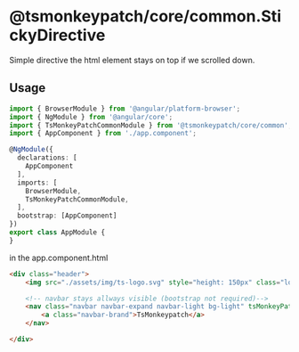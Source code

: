 # @tsmonkeypatch/core/common.StickyDirective 
Simple directive the html element stays on top if we scrolled down.

## Usage

```ts
import { BrowserModule } from '@angular/platform-browser';
import { NgModule } from '@angular/core';
import { TsMonkeyPatchCommonModule } from '@tsmonkeypatch/core/common';
import { AppComponent } from './app.component';

@NgModule({
  declarations: [
    AppComponent
  ],
  imports: [
    BrowserModule,
    TsMonkeyPatchCommonModule,
  ],
  bootstrap: [AppComponent]
})
export class AppModule {
}
```

in the app.component.html

```html
<div class="header">
    <img src="./assets/img/ts-logo.svg" style="height: 150px" class="logo">

    <!-- navbar stays allways visible (bootstrap not required)-->
    <nav class="navbar navbar-expand navbar-light bg-light" tsMonkeyPatchSticky> 
        <a class="navbar-brand">TsMonkeypatch</a>
    </nav>

</div>
```
